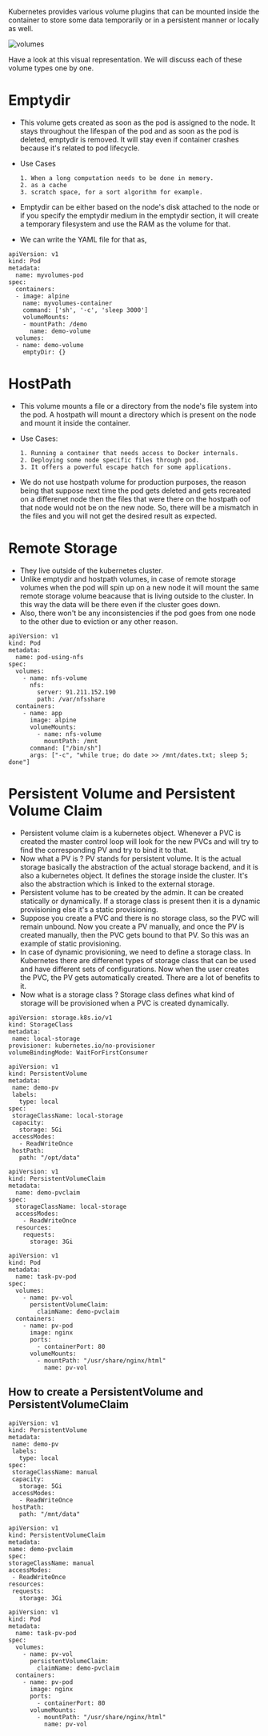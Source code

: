 Kubernetes provides various volume plugins that can be mounted inside the container to store some data temporarily or in a persistent manner or locally as well.


![volumes](https://user-images.githubusercontent.com/98219227/209423945-c55e7873-a074-425e-aacb-bd89cabf7ad8.png)


Have a look at this visual representation.
We will discuss each of these volume types one by one.

# Emptydir #

* This volume gets created as soon as the pod is assigned to the node. It stays throughout the lifespan of the pod and as soon as the pod is deleted, emptydir is removed. It will stay even if container crashes because it's related to pod lifecycle.
* Use Cases
       
      1. When a long computation needs to be done in memory.
      2. as a cache
      3. scratch space, for a sort algorithm for example.
* Emptydir can be either based on the node's disk attached to the node or if you specify the emptydir medium in the emptydir section, it will create a temporary filesystem and use the RAM as the volume for that.
* We can write the YAML file for that as, 
```
apiVersion: v1
kind: Pod
metadata:
  name: myvolumes-pod
spec:
  containers:
  - image: alpine
    name: myvolumes-container
    command: ['sh', '-c', 'sleep 3000']
    volumeMounts:
    - mountPath: /demo
      name: demo-volume
  volumes:
  - name: demo-volume
    emptyDir: {} 
 ```


# HostPath #

* This volume mounts a file or a directory from the node's file system into the pod. A hostpath will mount a directory which is present on the node and mount it inside the container.
* Use Cases: 

      1. Running a container that needs access to Docker internals.
      2. Deploying some node specific files through pod.
      3. It offers a powerful escape hatch for some applications.

* We do not use hostpath volume for production purposes, the reason being that suppose next time the pod gets deleted and gets recreated on a differenet node then the files that were there on the hostpath oof that node would not be on the new node. So, there will be a mismatch in the files and you will not get the desired result as expected.



# Remote Storage #
* They live outside of the kubernetes cluster.
* Unlike emptydir and hostpath volumes, in case of remote storage volumes when the pod will spin up on a new node it will mount the same remote storage volume beacause that is living outside to the cluster. In this way the data will be there even if the cluster goes down.
* Also, there won't be any inconsistencies if the pod goes from one node to the other due to eviction or any other reason.
```
apiVersion: v1
kind: Pod
metadata: 
  name: pod-using-nfs
spec: 
  volumes:
    - name: nfs-volume
      nfs: 
        server: 91.211.152.190
        path: /var/nfsshare
  containers:
    - name: app
      image: alpine
      volumeMounts:
        - name: nfs-volume
          mountPath: /mnt
      command: ["/bin/sh"]
      args: ["-c", "while true; do date >> /mnt/dates.txt; sleep 5; done"]
```



# Persistent Volume and Persistent Volume Claim #

* Persistent volume claim is a kubernetes object. Whenever a PVC is created the master control loop will look for the new PVCs and will try to find the corresponding PV and try to bind it to that.
* Now what a PV is ? PV stands for persistent volume. It is the actual storage basically the abstraction of the actual storage backend, and it is also a kubernetes object. It defines the storage inside the cluster. It's also the abstraction which is linked to the external storage.
* Persistent volume has to be created by the admin. It can be created statically or dynamically. If a storage class is present then it is a dynamic provisioning else it's a static provisioning. 
* Suppose you create a PVC and there is no storage class, so the PVC will remain unbound. Now you create a PV manually, and once the PV is created manually, then the PVC gets bound to that PV. So this was an example of static provisioning.
* In case of dynamic provisioning, we need to define a storage class. In Kubernetes there are differenet types of storage class that can be used and have different sets of configurations. Now when the user creates the PVC, the PV gets automatically created. There are a lot of benefits to it. 
* Now what is a storage class ? Storage class defines what kind of storage will be provisioned when a PVC is created dynamically.
```
apiVersion: storage.k8s.io/v1
kind: StorageClass
metadata:
 name: local-storage
provisioner: kubernetes.io/no-provisioner
volumeBindingMode: WaitForFirstConsumer
 ```
 ```
apiVersion: v1
kind: PersistentVolume
metadata:
  name: demo-pv
  labels:
    type: local
spec:
  storageClassName: local-storage
  capacity:
    storage: 5Gi
  accessModes:
    - ReadWriteOnce
  hostPath: 
    path: "/opt/data"
```
```
apiVersion: v1
kind: PersistentVolumeClaim
metadata:
  name: demo-pvclaim
spec:
  storageClassName: local-storage
  accessModes:
    - ReadWriteOnce
  resources:
    requests:
      storage: 3Gi
```
```
apiVersion: v1
kind: Pod
metadata:
  name: task-pv-pod
spec:
  volumes:
    - name: pv-vol
      persistentVolumeClaim:
        claimName: demo-pvclaim
  containers:
    - name: pv-pod
      image: nginx
      ports:
        - containerPort: 80
      volumeMounts:
        - mountPath: "/usr/share/nginx/html"
          name: pv-vol
```


## How to create a PersistentVolume and PersistentVolumeClaim ##
```
apiVersion: v1
kind: PersistentVolume
metadata:
 name: demo-pv
 labels:
   type: local
spec:
 storageClassName: manual
 capacity:
   storage: 5Gi
 accessModes:
   - ReadWriteOnce
 hostPath: 
   path: "/mnt/data"
   ```
   ```
   apiVersion: v1
kind: PersistentVolumeClaim
metadata:
  name: demo-pvclaim
spec:
  storageClassName: manual
  accessModes:
    - ReadWriteOnce
  resources:
    requests:
      storage: 3Gi
```
```
apiVersion: v1
kind: Pod
metadata:
  name: task-pv-pod
spec:
  volumes:
    - name: pv-vol
      persistentVolumeClaim:
        claimName: demo-pvclaim
  containers:
    - name: pv-pod
      image: nginx
      ports:
        - containerPort: 80
      volumeMounts:
        - mountPath: "/usr/share/nginx/html"
          name: pv-vol
```
